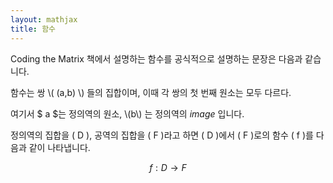 ```yaml
---
layout: mathjax
title: 함수
---
```


Coding the Matrix 책에서 설명하는 함수를 공식적으로 설명하는 문장은 다음과 같습니다.

<div class="def">
함수는 쌍 \( (a,b) \) 들의 집합이며, 이때 각 쌍의 첫 번째 원소는 모두 다르다.
</div>

여기서 \$ a \$는 정의역의 원소, \\(b\\) 는 정의역의  $image$ 입니다.

정의역의 집합을 \( D \), 공역의 집합을 \( F \)라고 하면
\( D \)에서 \( F \)로의 함수 \( f \)를 다음과 같이 나타냅니다.

$$ f : D \longrightarrow F $$
